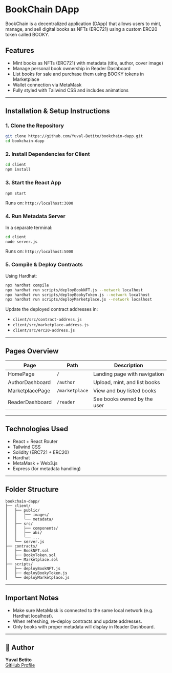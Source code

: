 # BookChain DApp

BookChain is a decentralized application (DApp) that allows users to mint, manage, and sell digital books as NFTs (ERC721) using a custom ERC20 token called BOOKY.

## Features

* Mint books as NFTs (ERC721) with metadata (title, author, cover image)
* Manage personal book ownership in Reader Dashboard
* List books for sale and purchase them using BOOKY tokens in Marketplace
* Wallet connection via MetaMask
* Fully styled with Tailwind CSS and includes animations

---

## Installation & Setup Instructions

### 1. Clone the Repository

```bash
git clone https://github.com/Yuval-Betito/bookchain-dapp.git
cd bookchain-dapp
```

### 2. Install Dependencies for Client

```bash
cd client
npm install
```

### 3. Start the React App

```bash
npm start
```

Runs on: `http://localhost:3000`

### 4. Run Metadata Server

In a separate terminal:

```bash
cd client
node server.js
```

Runs on: `http://localhost:5000`

### 5. Compile & Deploy Contracts

Using Hardhat:

```bash
npx hardhat compile
npx hardhat run scripts/deployBookNFT.js --network localhost
npx hardhat run scripts/deployBookyToken.js --network localhost
npx hardhat run scripts/deployMarketplace.js --network localhost
```

Update the deployed contract addresses in:

* `client/src/contract-address.js`
* `client/src/marketplace-address.js`
* `client/src/erc20-address.js`

---

## Pages Overview

| Page            | Path           | Description                  |
| --------------- | -------------- | ---------------------------- |
| HomePage        | `/`            | Landing page with navigation |
| AuthorDashboard | `/author`      | Upload, mint, and list books |
| MarketplacePage | `/marketplace` | View and buy listed books    |
| ReaderDashboard | `/reader`      | See books owned by the user  |

---

## Technologies Used

* React + React Router
* Tailwind CSS
* Solidity (ERC721 + ERC20)
* Hardhat
* MetaMask + Web3.js
* Express (for metadata handling)

---

## Folder Structure

```
bookchain-dapp/
├── client/
│   ├── public/
│   │   ├── images/
│   │   └── metadata/
│   ├── src/
│   │   ├── components/
│   │   ├── abi/
│   │   └── ...
│   └── server.js
├── contracts/
│   ├── BookNFT.sol
│   ├── BookyToken.sol
│   └── Marketplace.sol
├── scripts/
│   ├── deployBookNFT.js
│   ├── deployBookyToken.js
│   └── deployMarketplace.js
```

---

## Important Notes

* Make sure MetaMask is connected to the same local network (e.g. Hardhat localhost).
* When refreshing, re-deploy contracts and update addresses.
* Only books with proper metadata will display in Reader Dashboard.

---



## 👤 Author

**Yuval Betito**  
[GitHub Profile](https://github.com/Yuval-Betito)
